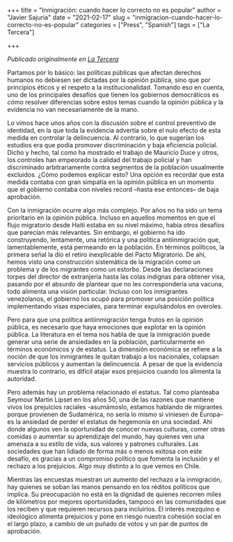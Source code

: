+++
title = "Inmigración: cuando hacer lo correcto no es popular"
author = "Javier Sajuria"
date = "2021-02-17"
slug = "inmigracion-cuando-hacer-lo-correcto-no-es-popular"
categories = ["Press", "Spanish"]
tags = ["La Tercera"]

+++

*Publicado originalmente en [La Tercera](https://www.latercera.com/opinion/noticia/inmigracion-cuando-hacer-lo-correcto-no-es-popular/MBKLERMUFRHKZF7HVQDFUBUDSA/)*

Partamos por lo básico: las políticas públicas que afectan derechos humanos no debiesen ser dictadas por la opinión pública, sino que por principios éticos y el respeto a la institucionalidad. Tomando eso en cuenta, uno de los principales desafíos que tienen los gobiernos democráticos es cómo resolver diferencias sobre estos temas cuando la opinión pública y la evidencia no van necesariamente de la mano.

Lo vimos hace unos años con la discusión sobre el control preventivo de identidad, en la que toda la evidencia advertía sobre el nulo efecto de esta medida en controlar la delincuencia. Al contrario, lo que sugerían los estudios era que podía promover discriminación y baja eficiencia policial. Dicho y hecho, tal como ha mostrado el trabajo de Mauricio Duce y otros, los controles han empeorado la calidad del trabajo policial y han discriminado arbitrariamente contra segmentos de la población usualmente excluidos. ¿Cómo podemos explicar esto? Una opción es recordar que esta medida contaba con gran simpatía en la opinión pública en un momento que el gobierno contaba con niveles record –hasta ese entonces– de baja aprobación.

Con la inmigración ocurre algo más complejo. Por años no ha sido un tema prioritario en la opinión pública. Incluso en aquellos momentos en que el flujo migratorio desde Haití estaba en su nivel máximo, había otros desafíos que parecían más relevantes. Sin embargo, el gobierno ha ido construyendo, lentamente, una retórica y una política antiinmigración que, lamentablemente, está permeando en la población. En términos políticos, la primera señal la dio el retiro inexplicable del Pacto Migratorio. De ahí, hemos visto una construcción sistemática de la migración como un problema y de los migrantes como un estorbo. Desde las declaraciones torpes del director de extranjería hasta las colas indignas para obtener visa, pasando por el absurdo de plantear que no les correspondería una vacuna, todo alimenta una visión particular. Incluso con los inmigrantes venezolanos, el gobierno los ocupó para promover una posición política implementando visas especiales, para terminar expulsándolos en overoles.

Pero para que una política antiinmigración tenga frutos en la opinión pública, es necesario que haya emociones que explotar en la opinión pública. La literatura en el tema nos habla de que la inmigración puede generar una serie de ansiedades en la población, particularmente en términos económicos y de estatus. La dimensión económica se refiere a la noción de que los inmigrantes le quitan trabajo a los nacionales, colapsan servicios públicos y aumentan la delincuencia. A pesar de que la evidencia muestra lo contrario, es difícil atajar esos prejuicios cuando los alimenta la autoridad.

Pero además hay un problema relacionado el estatus. Tal como planteaba Seymour Martin Lipset en los años 50, una de las razones que mantiene vivos los prejuicios raciales -asumámoslo, estamos hablando de migrantes porque provienen de Sudamérica, no sería lo mismo si viniesen de Europa– es la ansiedad de perder el estatus de hegemonía en una sociedad. Ahí donde algunos ven la oportunidad de conocer nuevas culturas, comer otras comidas o aumentar su aprendizaje del mundo, hay quienes ven una amenaza a su estilo de vida, sus valores y patrones culturales. Las sociedades que han lidiado de forma más o menos exitosa con este desafío, es gracias a un compromiso político que fomenta la inclusión y el rechazo a los prejuicios. Algo muy distinto a lo que vemos en Chile.

Mientras las encuestas muestran un aumento del rechazo a la inmigración, hay quienes se soban las manos pensando en los réditos políticos que implica. Su preocupación no está en la dignidad de quienes recorren miles de kilómetros por mejores oportunidades, tampoco en las comunidades que los reciben y que requieren recursos para incluirlos. El interés mezquino e ideológico alimenta prejuicios y pone en riesgo nuestra cohesión social en el largo plazo, a cambio de un puñado de votos y un par de puntos de aprobación.